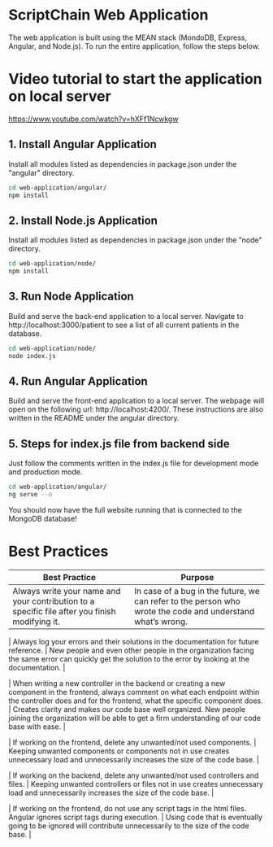 # ScriptChain Web Application

The web application is built using the MEAN stack (MondoDB, Express, Angular, and Node.js). 
To run the entire application, follow the steps below.

# Video tutorial to start the application on local server
https://www.youtube.com/watch?v=hXFf1Ncwkgw

## 1. Install Angular Application 

Install all modules listed as dependencies in package.json under the "angular" directory.

```bash
cd web-application/angular/
npm install
```

## 2. Install Node.js Application

Install all modules listed as dependencies in package.json under the "node" directory.

```bash
cd web-application/node/
npm install
```

## 3. Run Node Application

Build and serve the back-end application to a local server.
Navigate to http://localhost:3000/patient to see a list of all current patients in the database.

```bash
cd web-application/node/
node index.js
```

## 4. Run Angular Application

Build and serve the front-end application to a local server.
The webpage will open on the following url:  http://localhost:4200/.
These instructions are also written in the README under the angular directory.


## 5. Steps for index.js file from backend side
Just follow the comments written in the index.js file for development mode and production mode. 

```bash
cd web-application/angular/
ng serve --o
```

You should now have the full website running that is connected to the MongoDB database!

# Best Practices

| Best Practice | Purpose |
| ------------- | ------- |
| Always write your name and your contribution to a specific file after you finish modifying it. | In case of a bug in the future, we can refer to the person who wrote the code and understand what’s wrong. |

| Always log your errors and their solutions in the documentation for future reference. | New people and even other people in the organization facing the same error can quickly get the solution to the error by looking at the documentation. |

| When writing a new controller in the backend or creating a new component in the frontend, always comment on what each endpoint within the controller does and for the frontend, what the specific component does. | Creates clarity and makes our code base well organized. New people joining the organization will be able to get a firm understanding of our code base with ease. |

| If working on the frontend, delete any unwanted/not used components. | Keeping unwanted components or components not in use creates unnecessary load and unnecessarily increases the size of the code base. |

| If working on the backend, delete any unwanted/not used controllers and files. | Keeping unwanted controllers or files not in use creates unnecessary load and unnecessarily increases the size of the code base. |

| If working on the frontend, do not use any script tags in the html files. Angular ignores script tags during execution. | Using code that is eventually going to be ignored will contribute unnecessarily to the size of the code base. |
